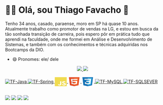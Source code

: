 # 👨‍💻 Olá, sou Thiago Favacho 👋

Tenho 34 anos, casado, paraense, moro em SP há quase 10 anos. Atualmente trabalho como promotor de vendas na LG, e estou em busca da tão sonhada transição de carreira, pois espero pôr em prática tudo que aprendi na faculdade, onde me formei em Análise e Desenvolvimento de Sistemas, e também com os conhecimentos e técnicas adquiridas nos Bootcamps da DIO.
- 😄 Pronomes: ele/ dele

<div align="center">
  <a href="https://github.com/thiagofavacho">
  <img height="180em" src="https://github-readme-stats.vercel.app/api?username=thiagofavacho&show_icons=true&theme=dark&include_all_commits=true&count_private=true"/>
  <img height="180em" src="https://github-readme-stats.vercel.app/api/top-langs/?username=thiagofavacho&layout=compact&langs_count=7&theme=dark"/>
</div>
    
<div style="display: inline_block"><br>
  <img align="center" alt="TF-Java" height="120" width="40" src="https://cdn.jsdelivr.net/gh/devicons/devicon@latest/icons/java/java-original-wordmark.svg">
  <img align="center" alt="TF-Spring" height="40" width="40" src="https://cdn.jsdelivr.net/gh/devicons/devicon@latest/icons/spring/spring-original-wordmark.svg">
  <img align="center" alt="TF-Js" height="30" width="40" src="https://raw.githubusercontent.com/devicons/devicon/master/icons/javascript/javascript-plain.svg">
  <img align="center" alt="TF-HTML" height="30" width="40" src="https://raw.githubusercontent.com/devicons/devicon/master/icons/html5/html5-original.svg">
  <img align="center" alt="TF-CSS" height="30" width="40" src="https://raw.githubusercontent.com/devicons/devicon/master/icons/css3/css3-original.svg">
  <img align="center" alt="TF-MySQL" height="120" width="40" src="https://cdn.jsdelivr.net/gh/devicons/devicon/icons/mysql/mysql-original-wordmark.svg">
  <img align="center" alt="TF-SQLSEVER" height="100" width="40" src="https://cdn.jsdelivr.net/gh/devicons/devicon@latest/icons/sqldeveloper/sqldeveloper-original.svg">
</div>
  
##
  

<div>
  <a href="https://instagram.com/thiagofavachofww" target="_blank"><img src="https://img.shields.io/badge/-Instagram-%23E4405F?style=for-the-badge&logo=instagram&logoColor=white" target="_blank"></a>
  <a href="https://discord.gg/ThiagoFWW#5720" target="_blank"><img src="https://img.shields.io/badge/Discord-7289DA?style=for-the-badge&logo=discord&logoColor=white" target="_blank"></a> 
  <a href = "mailto:thiagofr89@hotmail.com"><img src="https://img.shields.io/badge/Outlook-0078D4?style=for-the-badge&logo=microsoft-outlook&logoColor=white" target="_blank"></a>
  <a href="https://www.linkedin.com/in/thiago-favacho-do-rozário-7097851b2" target="_blank"><img src="https://img.shields.io/badge/-LinkedIn-%230077B5?style=for-the-badge&logo=linkedin&logoColor=white" target="_blank"></a> 

</div>
